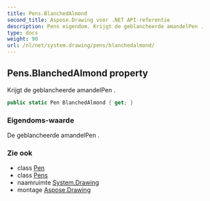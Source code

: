 ```yaml
---
title: Pens.BlanchedAlmond
second_title: Aspose.Drawing voor .NET API-referentie
description: Pens eigendom. Krijgt de geblancheerde amandelPen .
type: docs
weight: 90
url: /nl/net/system.drawing/pens/blanchedalmond/
---
```

## Pens.BlanchedAlmond property

Krijgt de geblancheerde amandelPen .

```csharp
public static Pen BlanchedAlmond { get; }
```

### Eigendoms-waarde

De geblancheerde amandelPen .

### Zie ook

* class [Pen](../../pen/)
* class [Pens](../)
* naamruimte [System.Drawing](../../pens/)
* montage [Aspose.Drawing](../../../)



